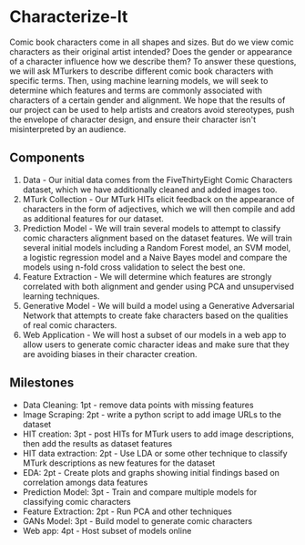 # Characterize-It
Comic book characters come in all shapes and sizes. But do we view comic characters as their original artist intended? Does the gender or appearance of a character influence how we describe them? To answer these questions, we will ask MTurkers to describe different comic book characters with specific terms. Then, using machine learning models, we will seek to determine which features and terms are commonly associated with characters of a certain gender and alignment. We hope that the results of our project can be used to help artists and creators avoid stereotypes, push the envelope of character design, and ensure their character isn't misinterpreted by an audience.

## Components
1. Data - Our initial data comes from the FiveThirtyEight Comic Characters dataset, which we have additionally cleaned and added images too. 
2. MTurk Collection - Our MTurk HITs elicit feedback on the appearance of characters in the form of adjectives, which we will then compile and add as additional features for our dataset.
3. Prediction Model - We will train several models to attempt to classify comic characters alignment based on the dataset features. We will train several initial models including a Random Forest model, an SVM model, a logistic regression model and a Naive Bayes model and compare the models using n-fold cross validation to select the best one.
4. Feature Extraction - We will determine which features are strongly correlated with both alignment and gender using PCA and unsupervised learning techniques.
5. Generative Model - We will build a model using a Generative Adversarial Network that attempts to create fake characters based on the qualities of real comic characters.
6. Web Application - We will host a subset of our models in a web app to allow users to generate comic character ideas and make sure that they are avoiding biases in their character creation.


## Milestones
- Data Cleaning: 1pt - remove data points with missing features
- Image Scraping: 2pt - write a python script to add image URLs to the dataset
- HIT creation: 3pt - post HITs for MTurk users to add image descriptions, then add the results as dataset features
- HIT data extraction: 2pt - Use LDA or some other technique to classify MTurk descriptions as new features for the dataset
- EDA: 2pt - Create plots and graphs showing initial findings based on correlation amongs data features
- Prediction Model: 3pt - Train and compare multiple models for classifying comic characters
- Feature Extraction: 2pt - Run PCA and other techniques
- GANs Model: 3pt - Build model to generate comic characters
- Web app: 4pt - Host subset of models online
